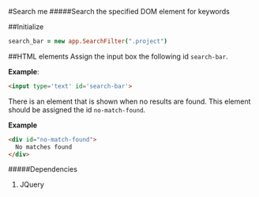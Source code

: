 #Search me
#####Search the specified DOM element for keywords

##Initialize
```coffeescript
search_bar = new app.SearchFilter(".project")
```

##HTML elements
Assign the input box the following id ```search-bar```.

**Example**:

```html 
<input type='text' id='search-bar'>
```

There is an element that is shown when no results are found. This element should be assigned the id ```no-match-found```.

**Example**

```html
<div id="no-match-found">
  No matches found
</div>
```
#####Dependencies
1. JQuery
